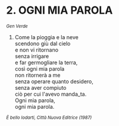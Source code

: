 # 2. OGNI MIA PAROLA

<sub><i>Gen Verde</i></sub>
<ol>
	<li>Come la pioggia e la neve<br>
		scendono giù dal cielo<br>
		e non vi ritornano<br>
		senza irrigare<br>
		e far germogliare la terra,<br>
		così ogni mia parola<br>
		non ritornerà a me<br>
		senza operare quanto desidero,<br>
		senza aver compiuto<br>
		ciò per cui l'avevo manda_ta.<br>
		Ogni mia parola,<br>
		ogni mia parola.</li>
</ol>
<sub><i>È bello lodarti, Città Nuova Editrice (1987)</i></sub>
